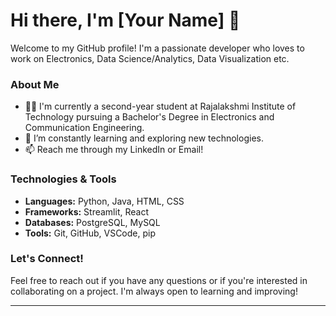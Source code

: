 # Hi there, I'm [Your Name] 👋

Welcome to my GitHub profile! I'm a passionate developer who loves to work on Electronics, Data Science/Analytics, Data Visualization etc.

### About Me
- 👨‍💻 I'm currently a second-year student at Rajalakshmi Institute of Technology pursuing a Bachelor's Degree in Electronics and Communication Engineering.
- 🌱 I’m constantly learning and exploring new technologies.
- 📫 Reach me through my LinkedIn or Email!

### Technologies & Tools
- **Languages:** Python, Java, HTML, CSS
- **Frameworks:** Streamlit, React
- **Databases:** PostgreSQL, MySQL
- **Tools:** Git, GitHub, VSCode, pip

### Let's Connect!
Feel free to reach out if you have any questions or if you're interested in collaborating on a project. I'm always open to learning and improving!

---

